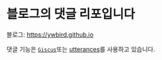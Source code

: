 # 블로그의 댓글 리포입니다

블로그: <https://ywbird.github.io>

댓글 기능은 [`Giscus`](https://github.com/giscus/giscus/)또는 [utterances](https://utteranc.es/)를 사용하고 있습니다.
